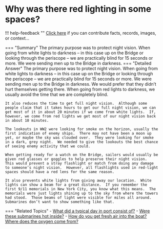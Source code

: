 # Why was there red lighting in some spaces?

!!! help-feedback ""
    <a href="/feedback/" data-feedback-link>Click here</a>
    if you can contribute facts, records, images, or context…

<a id="summary"></a>
=== "Summary"
    The primary purpose was to protect night vision. When going from white lights to darkness – in this case up on the Bridge or looking through the periscope – we are practically blind for 15 seconds or more. We were sending men up to the Bridge in darkness.
=== "Detailed Answer"
    The primary purpose was to protect night vision.  When going from white lights to darkness – in this case up on the Bridge or looking through the periscope – we are practically blind for 15 seconds or more.  We were sending men up to the Bridge in darkness.  We would prefer that they didn’t hurt themselves getting there.  When going from red lights to darkness, we usually avoid the time that we are completely blind.

    It also reduces the time to get full night vision.  Although some people claim that it takes hours to get our full night vision, we can get most of it in about 20 minutes if we come from white lights.  If, however, we come from red lights we get most of our night vision back in about 10 minutes.

    The lookouts in WW2 were looking for smoke on the horizon, usually the first indication of enemy ships.  There may not have been a moon up yet, or maybe the sky was clouded over.  They were looking for smoke in a dark, grey night.  We needed to give the lookouts the best chance of seeing enemy activity that we could.

    When getting ready for a watch on the Bridge, sailors would usually be given red glasses or goggles to help preserve their night vision.  This would prevent a stray flashlight or match from doing any damage to someone’s night vision.  However, all flashlights used in red-light spaces should have a red lens for the same reason.

    It also prevents white lights from giving away our location.  White lights can show a beam for a great distance.  If you remember the first 9/11 memorials in New York City, you know what this means.  The memorials were just lights shining up to the sky from where the towers had stood.  Those beams of light were visible for miles all around.  Submarines don’t want to show something like that.
=== "Related Topics"
    - [What did a typical day in port consist of?](./what-did-a-typical-day-in-port-consist-of.md#summary)
    - [Were these submarines hot inside?](./were-these-submarines-hot-inside.md#summary)
    - [How do you get fresh air into the boat? Where does the oxygen come from?](./how-do-you-get-fresh-air-into-the-boat-where-does-the-oxygen-come-from.md#summary)